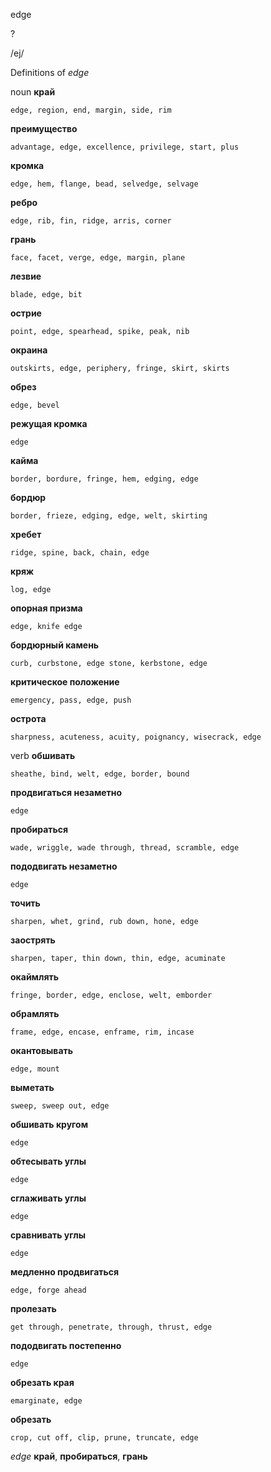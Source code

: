 edge

?

/ej/

Definitions of _edge_

noun
**край**

    edge, region, end, margin, side, rim
**преимущество**

    advantage, edge, excellence, privilege, start, plus
**кромка**

    edge, hem, flange, bead, selvedge, selvage
**ребро**

    edge, rib, fin, ridge, arris, corner
**грань**

    face, facet, verge, edge, margin, plane
**лезвие**

    blade, edge, bit
**острие**

    point, edge, spearhead, spike, peak, nib
**окраина**

    outskirts, edge, periphery, fringe, skirt, skirts
**обрез**

    edge, bevel
**режущая кромка**

    edge
**кайма**

    border, bordure, fringe, hem, edging, edge
**бордюр**

    border, frieze, edging, edge, welt, skirting
**хребет**

    ridge, spine, back, chain, edge
**кряж**

    log, edge
**опорная призма**

    edge, knife edge
**бордюрный камень**

    curb, curbstone, edge stone, kerbstone, edge
**критическое положение**

    emergency, pass, edge, push
**острота**

    sharpness, acuteness, acuity, poignancy, wisecrack, edge

verb
**обшивать**

    sheathe, bind, welt, edge, border, bound
**продвигаться незаметно**

    edge
**пробираться**

    wade, wriggle, wade through, thread, scramble, edge
**пододвигать незаметно**

    edge
**точить**

    sharpen, whet, grind, rub down, hone, edge
**заострять**

    sharpen, taper, thin down, thin, edge, acuminate
**окаймлять**

    fringe, border, edge, enclose, welt, emborder
**обрамлять**

    frame, edge, encase, enframe, rim, incase
**окантовывать**

    edge, mount
**выметать**

    sweep, sweep out, edge
**обшивать кругом**

    edge
**обтесывать углы**

    edge
**сглаживать углы**

    edge
**сравнивать углы**

    edge
**медленно продвигаться**

    edge, forge ahead
**пролезать**

    get through, penetrate, through, thrust, edge
**пододвигать постепенно**

    edge
**обрезать края**

    emarginate, edge
**обрезать**

    crop, cut off, clip, prune, truncate, edge

_edge_
**край**, **пробираться**, **грань**